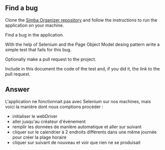 ## Find a bug

Clone the [Simba Organizer repository](https://github.com/selabs-ur1/doodle) and follow the instructions to run the application on your machine.

Find a bug in the application. 

With the help of Selenium and the Page Object Model desing pattern write a simple test that fails for this bug.

Optionally make a pull request to the project.

Include in this document the code of the test and, if you did it, the link to the pull request.

## Answer

L'application ne fonctionnait pas avec Selenium sur nos machines, mais voici la manière dont nous comptions procéder :
- initialiser le webDriver
- aller jusqu'au créateur d'évènement
- remplir les données de manière automatique et aller sur suivant
- cliquer sur le calendrier à 2 endroits différents dans une même journée pour créer la plage horaire
- cliquer sur suivant de nouveau et voir que rien ne se produisait

